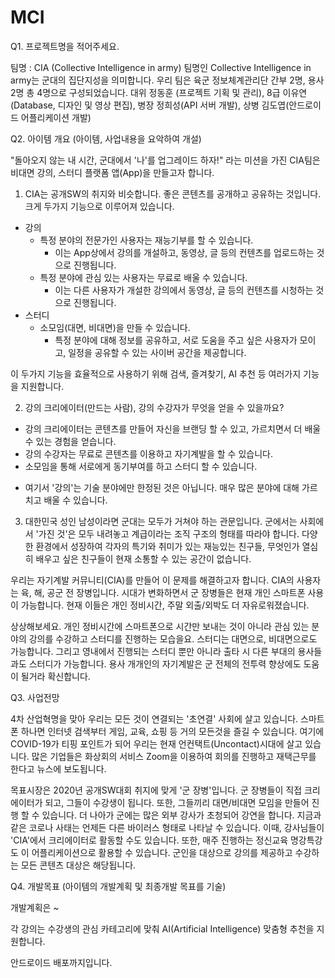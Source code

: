 # MCI

Q1. 프로젝트명을 적어주세요.

팀명 : CIA (Collective Intelligence in army)
팀명인 Collective Intelligence in army는 군대의 집단지성을 의미합니다. 우리 팀은 육군 정보체계관리단 간부 2명, 용사 2명 총 4명으로 구성되었습니다.
대위 정동훈 (프로젝트  기획 및 관리), 8급 이유연 (Database, 디자인 및 영상 편집), 병장 정희성(API 서버 개발), 상병 김도엽(안드로이드 어플리케이션 개발)

Q2. 아이템 개요 (아이템, 사업내용을 요악하여 개설)

"돌아오지 않는 내 시간, 군대에서 '나'를 업그레이드 하자!" 라는 미션을 가진 CIA팀은 비대면 강의, 스터디 플랫폼 앱(App)을 만들고자 합니다.

1. CIA는 공개SW의 취지와 비슷합니다. 좋은 콘텐츠를 공개하고 공유하는 것입니다. 크게 두가지 기능으로 이루어져 있습니다.
- 강의
    - 특정 분야의 전문가인 사용자는 재능기부를 할 수 있습니다.
        - 이는 App상에서 강의를 개설하고, 동영상, 글 등의 컨텐츠를 업로드하는 것으로 진행됩니다.
    - 특정 분야에 관심 있는 사용자는 무료로 배울 수 있습니다.
        - 이는 다른 사용자가 개설한 강의에서 동영상, 글 등의 컨텐츠를 시청하는 것으로 진행됩니다.
- 스터디
    - 소모임(대면, 비대면)을 만들 수 있습니다.
        - 특정 분야에 대해 정보를 공유하고, 서로 도움을 주고 싶은 사용자가 모이고, 일정을 공유할 수 있는 사이버 공간을 제공합니다.

이 두가지 기능을 효율적으로 사용하기 위해 검색, 즐겨찾기, AI 추천 등 여러가지 기능을 지원합니다.

2. 강의 크리에이터(만드는 사람), 강의 수강자가 무엇을 얻을 수 있을까요?
- 강의 크리에이터는 콘텐츠를 만들어 자신을 브랜딩 할 수 있고, 가르치면서 더 배울 수 있는 경험을 얻습니다.
- 강의 수강자는 무료로 콘텐츠를 이용하고 자기계발을 할 수 있습니다.
- 소모임을 통해 서로에게 동기부여를 하고 스터디 할 수 있습니다.
* 여기서 '강의'는 기술 분야에만 한정된 것은 아닙니다. 매우 많은 분야에 대해 가르치고 배울 수 있습니다.

3. 대한민국 성인 남성이라면 군대는 모두가 거쳐야 하는 관문입니다. 군에서는 사회에서 '가진 것'은 모두 내려놓고 계급이라는 조직 구조의 형태를 따라야 합니다. 다양한 환경에서 성장하여 각자의 특기와 취미가 있는 재능있는 친구들, 무엇인가 열심히 배우고 싶은 친구들이 현재 소통할 수 있는 공간이 없습니다.

우리는 자기계발 커뮤니티(CIA)를 만들어 이 문제를 해결하고자 합니다. CIA의 사용자는 육, 해, 공군 전 장병입니다. 시대가 변화하면서 군 장병들은 현재 개인 스마트폰 사용이 가능합니다. 현재 이들은 개인 정비시간, 주말 외출/외박도 더 자유로워졌습니다.

상상해보세요. 개인 정비시간에 스마트폰으로 시간만 보내는 것이 아니라 관심 있는 분야의 강의를 수강하고 스터디를 진행하는 모습을요. 스터디는 대면으로, 비대면으로도 가능합니다. 그리고 영내에서 진행되는 스터디 뿐만 아니라 출타 시 다른 부대의 용사들과도 스터디가 가능합니다. 용사 개개인의 자기계발은 군 전체의 전투력 향상에도 도움이 될거라 확신합니다.

Q3. 사업전망

4차 산업혁명을 맞아 우리는 모든 것이 연결되는 '초연결' 사회에 살고 있습니다. 스마트폰 하나면 인터넷 검색부터 게임, 교육, 쇼핑 등 거의 모든것을 즐길 수 있습니다. 여기에 COVID-19가 티핑 포인트가 되어 우리는 현재 언컨택트(Uncontact)시대에 살고 있습니다. 많은 기업들은 화상회의 서비스 Zoom을 이용하여 회의를 진행하고 재택근무를 한다고 뉴스에 보도됩니다.

목표시장은 2020년 공개SW대회 취지에 맞게 '군 장병'입니다. 군 장병들이 직접 크리에이터가 되고, 그들이 수강생이 됩니다. 또한, 그들끼리 대면/비대면 모임을 만들어 진행 할 수 있습니다. 더 나아가 군에는 많은 외부 강사가 초청되어 강연을 합니다. 지금과 같은 코로나 사태는 언제든 다른 바이러스 형태로 나타날 수 있습니다. 이때, 강사님들이 'CIA'에서 크리에이터로 활동할 수도 있습니다. 또한, 매주 진행하는 정신교육 명강특강도 이 어플리케이션으로 활용할 수 있습니다. 군인을 대상으로 강의를 제공하고 수강하는 모든 콘텐츠 대상은 해당됩니다.

Q4. 개발목표 (아이템의 개발계획 및 최종개발 목표를 기술)

개발계획은 ~

각 강의는 수강생의 관심 카테고리에 맞춰 AI(Artificial Intelligence) 맞춤형 추천을 지원합니다.

안드로이드 배포까지입니다.
